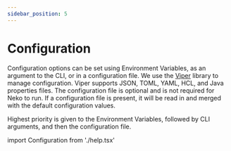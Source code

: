 ```yaml
---
sidebar_position: 5
---
```


# Configuration

Configuration options can be set using Environment Variables, as an argument to the CLI, or in a configuration file.
We use the [Viper](https://github.com/spf13/viper) library to manage configuration. Viper supports JSON, TOML, YAML, HCL, and Java properties files.
The configuration file is optional and is not required for Neko to run.
If a configuration file is present, it will be read in and merged with the default configuration values.

Highest priority is given to the Environment Variables, followed by CLI arguments, and then the configuration file.

import Configuration from './help.tsx'

<Configuration />
